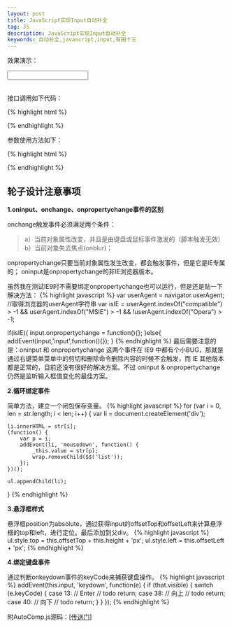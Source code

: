 ```yaml
---
layout: post
title: JavaScript实现Input自动补全
tag: JS
description: JavaScript实现Input自动补全
keywords: 自动补全,javascript,input,有田十三
---
```


效果演示：
<div id='wrap'>
    <input type="text" id='search'>
</div><br>

接口调用如下代码：


{% highlight html %}
<script>
    window.onload = new Input().init({
        inputId: /* input id, 必填 */,
        wrapId: /* 父div id, 必填 */
    });
</script>
{% endhighlight %}

参数使用方法如下：


{% highlight html %}
<script>
    window.onload = new Input().init({
        inputId: /* input id, 必填 */,
        wrapId: /* 父div id, 必填 */,
        data: [/* 数据 */],
        width: 400,
        height: 30
    });
</script>
{% endhighlight %}

轮子设计注意事项
-------------

__1.oninput、onchange、onpropertychange事件的区别__

onchange触发事件必须满足两个条件：

> a）当前对象属性改变，并且是由键盘或鼠标事件激发的（脚本触发无效）
  b）当前对象失去焦点(onblur)；

onpropertychange只要当前对象属性发生改变，都会触发事件，但是它是IE专属的；
oninput是onpropertychange的非IE浏览器版本。


虽然我在测试IE9时不需要绑定onpropertychange也可以运行，但是还是贴一下解决方法：
{% highlight javascript %}
var userAgent = navigator.userAgent; //取得浏览器的userAgent字符串
var isIE = userAgent.indexOf("compatible") > -1
    && userAgent.indexOf("MSIE") > -1
    && !userAgent.indexOf("Opera") > -1;

if(isIE){
    input.onpropertychange = function(){};
}else{
    addEvent(input,'input',function(){});
}
{% endhighlight %}
最后需要注意的是：oninput 和 onpropertychange 这两个事件在 IE9 中都有个小BUG，那就是通过右键菜单菜单中的剪切和删除命令删除内容的时候不会触发，而 IE 其他版本都是正常的，目前还没有很好的解决方案。不过 oninput & onpropertychange 仍然是监听输入框值变化的最佳方案。



__2.循环绑定事件__


简单方法，建立一个闭包保存变量。
{% highlight javascript %}
for (var i = 0, len = str.length; i < len; i++) {
    var li = document.createElement('div');

    li.innerHTML = str[i];
    (function() {
        var p = i;
        addEvent(li, 'mousedown', function() {
            _this.value = str[p];
            wrap.removeChild($$('list'));
        });
    })();

    ul.appendChild(li);
}
{% endhighlight %}

__3.悬浮框样式__


悬浮框position为absolute，通过获得input的offsetTop和offsetLeft来计算悬浮框的top和left，进行定位。最后添加到父div。
{% highlight javascript %}
ul.style.top = this.offsetTop + this.height + 'px';
ul.style.left = this.offsetLeft + 'px';
{% endhighlight %}

__4.绑定键盘事件__


通过判断onkeydown事件的keyCode来捕获键盘操作。
{% highlight javascript %}
addEvent(this.input, 'keydown', function(e) {
    if (that.visible) {
        switch (e.keyCode) {
            case 13: // Enter
                // todo
                return;
            case 38: // 向上
                // todo
                return;
            case 40: // 向下
                // todo
                return;
        }
    }
});
{% endhighlight %}

附AutoComp.js源码：<a href="https://github.com/yooungt13/yooungt13.github.com/blob/master/public/javascripts/autocomp.js">[传送门]</a>

<script src="../static/js/util/autocomp.js"></script>